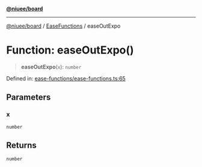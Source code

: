 [**@niuee/board**](../../../README.md)

***

[@niuee/board](../../../globals.md) / [EaseFunctions](../README.md) / easeOutExpo

# Function: easeOutExpo()

> **easeOutExpo**(`x`): `number`

Defined in: [ease-functions/ease-functions.ts:65](https://github.com/niuee/board/blob/a0a1179721d4f4b943b6a9bc156753ac9737e502/src/ease-functions/ease-functions.ts#L65)

## Parameters

### x

`number`

## Returns

`number`
